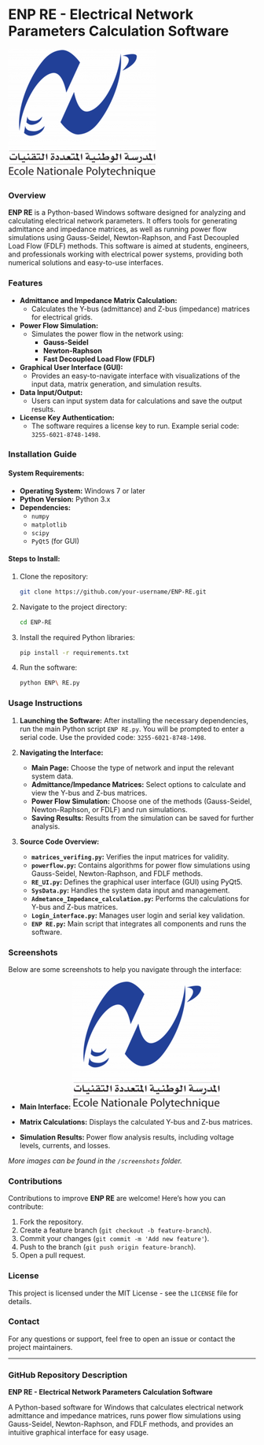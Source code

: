 
# ENP RE - Electrical Network Parameters Calculation Software

![ENP RE Logo](Logo-ENP.png)

### Overview
**ENP RE** is a Python-based Windows software designed for analyzing and calculating electrical network parameters. It offers tools for generating admittance and impedance matrices, as well as running power flow simulations using Gauss-Seidel, Newton-Raphson, and Fast Decoupled Load Flow (FDLF) methods. This software is aimed at students, engineers, and professionals working with electrical power systems, providing both numerical solutions and easy-to-use interfaces.

### Features
- **Admittance and Impedance Matrix Calculation:**
  - Calculates the Y-bus (admittance) and Z-bus (impedance) matrices for electrical grids.
- **Power Flow Simulation:**
  - Simulates the power flow in the network using:
    - **Gauss-Seidel**
    - **Newton-Raphson**
    - **Fast Decoupled Load Flow (FDLF)**
- **Graphical User Interface (GUI):**
  - Provides an easy-to-navigate interface with visualizations of the input data, matrix generation, and simulation results.
- **Data Input/Output:**
  - Users can input system data for calculations and save the output results.
- **License Key Authentication:**
  - The software requires a license key to run. Example serial code: `3255-6021-8748-1498`.

### Installation Guide

#### System Requirements:
- **Operating System:** Windows 7 or later
- **Python Version:** Python 3.x
- **Dependencies:**
  - `numpy`
  - `matplotlib`
  - `scipy`
  - `PyQt5` (for GUI)

#### Steps to Install:
1. Clone the repository:
   ```bash
   git clone https://github.com/your-username/ENP-RE.git
   ```
2. Navigate to the project directory:
   ```bash
   cd ENP-RE
   ```
3. Install the required Python libraries:
   ```bash
   pip install -r requirements.txt
   ```
4. Run the software:
   ```bash
   python ENP\ RE.py
   ```

### Usage Instructions
1. **Launching the Software:**
   After installing the necessary dependencies, run the main Python script `ENP RE.py`. You will be prompted to enter a serial code. Use the provided code: `3255-6021-8748-1498`.

2. **Navigating the Interface:**
   - **Main Page:** Choose the type of network and input the relevant system data.
   - **Admittance/Impedance Matrices:** Select options to calculate and view the Y-bus and Z-bus matrices.
   - **Power Flow Simulation:** Choose one of the methods (Gauss-Seidel, Newton-Raphson, or FDLF) and run simulations.
   - **Saving Results:** Results from the simulation can be saved for further analysis.

3. **Source Code Overview:**
   - **`matrices_verifing.py`:** Verifies the input matrices for validity.
   - **`powerflow.py`:** Contains algorithms for power flow simulations using Gauss-Seidel, Newton-Raphson, and FDLF methods.
   - **`RE_UI.py`:** Defines the graphical user interface (GUI) using PyQt5.
   - **`SysData.py`:** Handles the system data input and management.
   - **`Admetance_Impedance_calculation.py`:** Performs the calculations for Y-bus and Z-bus matrices.
   - **`Login_interface.py`:** Manages user login and serial key validation.
   - **`ENP RE.py`:** Main script that integrates all components and runs the software.

### Screenshots
Below are some screenshots to help you navigate through the interface:

- **Main Interface:**
  ![Main Page](Logo-ENP.png)
- **Matrix Calculations:**
  Displays the calculated Y-bus and Z-bus matrices.

- **Simulation Results:**
  Power flow analysis results, including voltage levels, currents, and losses.

*More images can be found in the `/screenshots` folder.*

### Contributions
Contributions to improve **ENP RE** are welcome! Here’s how you can contribute:
1. Fork the repository.
2. Create a feature branch (`git checkout -b feature-branch`).
3. Commit your changes (`git commit -m 'Add new feature'`).
4. Push to the branch (`git push origin feature-branch`).
5. Open a pull request.

### License
This project is licensed under the MIT License - see the `LICENSE` file for details.

### Contact
For any questions or support, feel free to open an issue or contact the project maintainers.

---

### GitHub Repository Description
**ENP RE - Electrical Network Parameters Calculation Software**

A Python-based software for Windows that calculates electrical network admittance and impedance matrices, runs power flow simulations using Gauss-Seidel, Newton-Raphson, and FDLF methods, and provides an intuitive graphical interface for easy usage.
